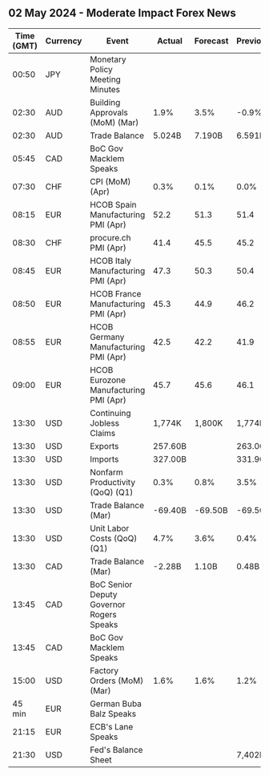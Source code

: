 ## 02 May 2024 - Moderate Impact Forex News

| Time (GMT) | Currency | Event | Actual | Forecast | Previous |
|------|----------|-------|--------|----------|----------|
| 00:50 | JPY | Monetary Policy Meeting Minutes |  |  |  |
| 02:30 | AUD | Building Approvals (MoM) (Mar) | 1.9% | 3.5% | -0.9% |
| 02:30 | AUD | Trade Balance | 5.024B | 7.190B | 6.591B |
| 05:45 | CAD | BoC Gov Macklem Speaks |  |  |  |
| 07:30 | CHF | CPI (MoM) (Apr) | 0.3% | 0.1% | 0.0% |
| 08:15 | EUR | HCOB Spain Manufacturing PMI (Apr) | 52.2 | 51.3 | 51.4 |
| 08:30 | CHF | procure.ch PMI (Apr) | 41.4 | 45.5 | 45.2 |
| 08:45 | EUR | HCOB Italy Manufacturing PMI (Apr) | 47.3 | 50.3 | 50.4 |
| 08:50 | EUR | HCOB France Manufacturing PMI (Apr) | 45.3 | 44.9 | 46.2 |
| 08:55 | EUR | HCOB Germany Manufacturing PMI (Apr) | 42.5 | 42.2 | 41.9 |
| 09:00 | EUR | HCOB Eurozone Manufacturing PMI (Apr) | 45.7 | 45.6 | 46.1 |
| 13:30 | USD | Continuing Jobless Claims | 1,774K | 1,800K | 1,774K |
| 13:30 | USD | Exports | 257.60B |  | 263.00B |
| 13:30 | USD | Imports | 327.00B |  | 331.90B |
| 13:30 | USD | Nonfarm Productivity (QoQ) (Q1) | 0.3% | 0.8% | 3.5% |
| 13:30 | USD | Trade Balance (Mar) | -69.40B | -69.50B | -69.50B |
| 13:30 | USD | Unit Labor Costs (QoQ) (Q1) | 4.7% | 3.6% | 0.4% |
| 13:30 | CAD | Trade Balance (Mar) | -2.28B | 1.10B | 0.48B |
| 13:45 | CAD | BoC Senior Deputy Governor Rogers Speaks |  |  |  |
| 13:45 | CAD | BoC Gov Macklem Speaks |  |  |  |
| 15:00 | USD | Factory Orders (MoM) (Mar) | 1.6% | 1.6% | 1.2% |
| 45 min | EUR | German Buba Balz Speaks |  |  |  |
| 21:15 | EUR | ECB's Lane Speaks |  |  |  |
| 21:30 | USD | Fed's Balance Sheet |  |  | 7,402B |
